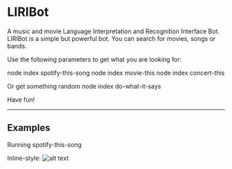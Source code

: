 # LIRIBot
A music and movie Language Interpretation and Recognition Interface Bot. LIRIBot is a simple but powerful bot. You can search for movies, songs or bands.

Use the following parameters to get what you are looking for:

node index spotify-this-song <Song title goes here>
node index movie-this <Movie title goes here>
node index concert-this <Band name goes here>

Or get something random
node index do-what-it-says 

Have fun!

------------------------

## Examples
Running spotify-this-song

Inline-style: 
![alt text](https://github.com/petr0n/ "Spotify This Song")